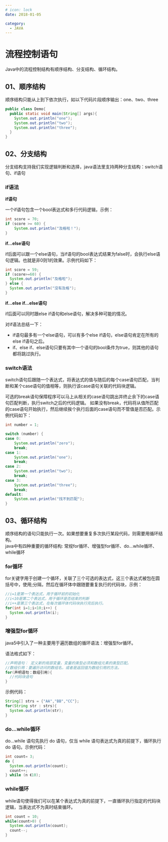 ```yaml
---
# icon: lock
date: 2018-01-05

category:
  - JAVA
---
```


# 流程控制语句

Java中的流程控制结构有顺序结构、分支结构、循环结构。

## 01、顺序结构
顺序结构只能从上到下依次执行，如以下代码片段顺序输出：one、two、three
```java
public class Demo{
  public static void main(String[] args){
    System.out.println("one");
    System.out.println("two");
    System.out.println("three");
  }
}
```

## 02、分支结构
分支结构支持我们实现逻辑判断和选择，java语法里支持两种分支结构：switch语句、if语句
### if语法
**if语句**  

一个if语句包含一个bool表达式和多行代码逻辑，示例：
```java
int score = 70;
if (score >= 60) {
    System.out.println("及格啦！");
}
```
**if...else语句**  

if后面可以跟一个else语句，当if语句的bool表达式结果为false时，会执行else语句逻辑。也就是非0则1的效果。示例代码如下：
```java
int score = 59;
if (score>=60) {
  System.out.println("及格啦");
} else {
  System.out.println("没有及格");
}
```

**if...else if...else语句**  

if后面可以同时跟else if语句和else语句，解决多种可能的情况。

对if语法总结一下：
- if语句最多有一个else语句，可以有多个else if语句，else语句肯定在所有的else if语句之后。
- if、else if、else语句只要有其中一个语句的bool条件为true，则其他的语句都将跳过执行。


### switch语法
switch语句后跟随一个表达式，将表达式的值与随后的每个case语句匹配，当判断和某个case语句的值相等，则执行该case语句关联的代码块逻辑。<br/>

可选的break语句保障程序可以马上从相关的case语句跳出并终止余下的case语句匹配判断，执行switch之后的代码逻辑。
如果没有break，代码将从值所匹配的case语句开始执行，然后继续挨个执行后面的case语句而不管值是否匹配。示例代码如下：

```java
int number = 1;

switch (number) {
case 0:
	System.out.println("zero");
	break;
case 1:
	System.out.println("one");
	break;
case 2:
	System.out.println("two");
	break;
case 3:
	System.out.println("three");
	break;
default:
	System.out.println("找不到匹配");
}
```



## 03、循环结构
顺序结构的语句只能执行一次。如果想要重复多次执行某段代码，则需要用循环结构。<br/>
java中有四种重要的循环结构: 常规for循环、增强型for循环、do...while循环、while循环

### for循环 

for关键字用于创建一个循环，关联了三个可选的表达式，这三个表达式被包在圆括号中，使用;分隔，然后在循环体中跟随要重复执行的代码块，示例：
```java
//i=1是第一个表达式，用于循环前的初始化
//i<10是第二个表达式，用于循环是否结束的判断
//i++是第三个表达式，在每次循环体代码块执行完后执行。
for(int i=1;i<10;i++) {
  System.out.println(i);
}
```

### 增强型for循环 
java5中引入了一种主要用于遍历数组的循环语法：增强型for循环。

语法格式如下：
```java
//声明语句： 定义新的局部变量，变量的类型必须和数组元素的类型匹配。
//数组引用：要遍历访问的数组名，或者是返回值为数组引用的方法。
for(声明语句：数组引用){
  //代码块语句
}
```
示例代码：
```java
String[] strs = {"AA","BB","CC"};
for(String str : strs){
  System.out.println(str);
}
```

### do...while循环 
do...while 语句先执行 do 语句，仅当 while 语句表达式为真的前提下，循环执行 do 语句。示例代码：
```java
int count= 3;
do {
  System.out.println(count);
  count++;
} while (n 《10);
```

### while循环
while语句使得我们可以在某个表达式为真的前提下，一直循环执行指定的代码块逻辑，当表达式不为真时结束循环。
```java
int count = 10;
while(count>0) {
  System.out.println(count);
  count--;
}
```